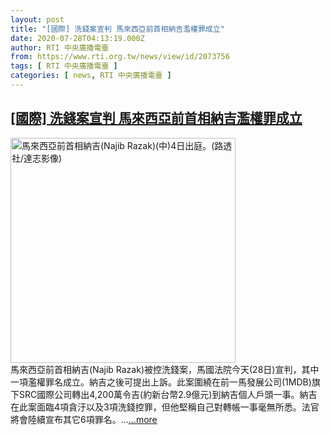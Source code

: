 ```yaml
---
layout: post
title: "[國際] 洗錢案宣判 馬來西亞前首相納吉濫權罪成立"
date: 2020-07-28T04:13:19.000Z
author: RTI 中央廣播電臺
from: https://www.rti.org.tw/news/view/id/2073756
tags: [ RTI 中央廣播電臺 ]
categories: [ news, RTI 中央廣播電臺 ]
---
```

<!--1595909599000-->
[[國際] 洗錢案宣判 馬來西亞前首相納吉濫權罪成立](https://www.rti.org.tw/news/view/id/2073756)
------

<div>
<img src="https://static.rti.org.tw/assets/thumbnails/2018/07/04/153066646308544.jpg" width="360" alt="馬來西亞前首相納吉(Najib Razak)(中)4日出庭。(路透社/達志影像)" title="馬來西亞前首相納吉(Najib Razak)(中)4日出庭。(路透社/達志影像)"><br>馬來西亞前首相納吉(Najib Razak)被控洗錢案，馬國法院今天(28日)宣判，其中一項濫權罪名成立。納吉之後可提出上訴。此案圍繞在前一馬發展公司(1MDB)旗下SRC國際公司轉出4,200萬令吉(約新台幣2.9億元)到納吉個人戶頭一事。納吉在此案面臨4項貪汙以及3項洗錢控罪，但他堅稱自己對轉帳一事毫無所悉。法官將會陸續宣布其它6項罪名。...<a target="_blank" href="https://www.rti.org.tw/news/view/id/2073756">...more</a>
</div>
